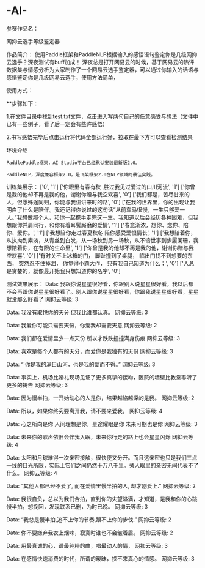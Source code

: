 # -AI-
参赛作品名：

网抑云选手等级鉴定器

作品简介：
使用Paddle框架和PaddleNLP根据输入的感悟语句鉴定你是几级网抑云选手？深夜测试有buff加成！
深夜总是打开网易云的时候，基于网易云的热评数据集与情感分析为大家制作了一个网易云选手鉴定器，可以通过你输入的话语与感悟鉴定你是几级网易云选手，使用方法简单，



使用方式：

**步骤如下：

1.在文件目录中找到test.txt文件，点击进入写两句自己的任意感受与想法（文件中已有一些例子，看了后一定会有些许感悟）

2.书写感悟完毕后点击运行将代码全部运行好，拉取在最下方可以查看检测结果

环境介绍

    PaddlePaddle框架，AI Studio平台已经默认安装最新版2.0。

    PaddleNLP，深度兼容框架2.0，是飞桨框架2.0在NLP领域的最佳实践。

训练集展示：
['0', '1']
['你眼里有春有秋 ,胜过我见过爱过的山川河流', '1']
['你曾是我的他却不再是我的他，谢谢你赠与我空欢喜', '0']
['我们都是，苦尽甘来的人，但愿殊途同归，你能与我讲讲来时的路', '0']
['在我的世界里，你的出现让我明白了什么是陪伴。我还记得你说过的这句话“从前车马很慢，一生只够爱一人。”我想做那个人，和你一起携手走完这一生。我知道以后会经历各种困难，但我想跟你并肩同行，和你有着耳鬢厮磨的爱情', '1']
['春意渐浓，想你、念你、陪你、爱你。', '1']
['我想陪你走过春夏秋冬  陪你感受爱恨情长', '1']
['我想陪着你，从执拗到素淡，从青丝到白发，从一场秋到另一场秋，从不谙世事到步履阑珊，我想陪着你，在有限的生命里', '1']
['你曾是我的他却不再是我的他，谢谢你赠与我空欢喜', '0']
['有时关不上冰箱的门， 脚趾撞到了桌腿， 临出门找不到想要的东西， 突然忍不住掉泪， 你觉得小题大作， 只有我自己知道为什么；', '0']
['人总是贪婪的，就像最开始我只想知道你的名字', '0']

测试效果展示：
Data: 我跟你说星星很好看，你跟别人说星星很好看，我以后都不会再跟你说星星很好看了。别人跟你说星星很好看，你跟我说星星很好看，星星就没那么好看了 	 网抑云等级: 3

Data: 我没有取悦你的天分 但我比谁都认真。 	 网抑云等级: 3

Data: 我爱你可能只需要天份，你爱我却需要天意 	 网抑云等级: 2

Data: 我们都在爱情里少一点天份 所以才跌跌撞撞满身伤痕 	 网抑云等级: 3

Data: 喜欢是每个人都有的天分，而爱你是我独有的天份 	 网抑云等级: 3

Data: “ 你是我的满目山河，也是我的爱而不得。” 	 网抑云等级: 3

Data: 事实上，机场比婚礼现场见证了更多真挚的接吻，医院的墙壁比教堂聆听了更多的祷告 	 网抑云等级: 3

Data: 因为慢半拍，一开始动心的人是你，结果越陷越深的是我。 	 网抑云等级: 2

Data: 所以，如果你终究要离开我，请不要来爱我。 	 网抑云等级: 4

Data: 心之所向是你 人间理想是你，星途耀眼是你 未来可期也是你 	 网抑云等级: 3

Data: 未来你的歌声依旧会伴我入眠，未来你行走的路上也会星星闪烁 	 网抑云等级: 4

Data: 太阳和月球难得一次亲密接触，很快便又分开。而且这亲密也只是我们三点一线的目光所限，实际上它们之间仍然十万八千里。旁人眼里的亲密无间代表不了什么。 	 网抑云等级: 4

Data: “其他人都已经不爱了, 而在爱情里慢半拍的人, 却才刚爱上.” 	 网抑云等级: 2

Data: 我很自负，总以为我们合拍，直到你的失望溢满，才知道，是我和你的心跳慢半拍，想挽回，发现联系已删，为时已晚。 	 网抑云等级: 3

Data: “我总是慢半拍,追不上你的节奏,跟不上你的步伐.” 	 网抑云等级: 2

Data: 你不要嫌弃我衣上烟味，寂寞时谁也不会皱着眉。 	 网抑云等级: 2

Data: 用最真诚的心，谱最纯粹的曲，唱最动人的情， 	 网抑云等级: 3

Data: 在感情快速消费的时代，所谓的暧昧，换不来真心的情感。 	 网抑云等级: 3

